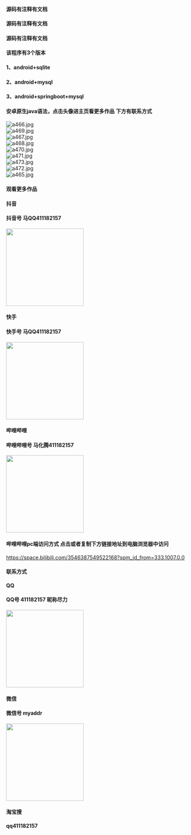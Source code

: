#### 源码有注释有文档
#### 源码有注释有文档
#### 源码有注释有文档
#### 该程序有3个版本
#### 1、android+sqlite
#### 2、android+mysql
#### 3、android+springboot+mysql
#### 安卓原生java语法，点击头像进主页看更多作品 下方有联系方式
 <img src='https://img.alicdn.com/imgextra/i3/1658540494/O1CN017gbaNy1FWIasBVNx6_!!1658540494.jpg' alt='a466.jpg' /></br> 
 <img src='https://img.alicdn.com/imgextra/i3/1658540494/O1CN01SiKOg21FWIat3uQ4q_!!1658540494.jpg' alt='a469.jpg' /></br> 
 <img src='https://img.alicdn.com/imgextra/i1/1658540494/O1CN01DMPiKn1FWIaupVyTk_!!1658540494.jpg' alt='a467.jpg' /></br> 
 <img src='https://img.alicdn.com/imgextra/i4/1658540494/O1CN01AHqkCw1FWIaqeeWzS_!!1658540494.jpg' alt='a468.jpg' /></br> 
 <img src='https://img.alicdn.com/imgextra/i4/1658540494/O1CN01cowexg1FWIatQwm5o_!!1658540494.jpg' alt='a470.jpg' /></br> 
 <img src='https://img.alicdn.com/imgextra/i2/1658540494/O1CN01u63CcI1FWIaupUhTJ_!!1658540494.jpg' alt='a471.jpg' /></br> 
 <img src='https://img.alicdn.com/imgextra/i3/1658540494/O1CN01x9j5k31FWIaqaamV3_!!1658540494.jpg' alt='a473.jpg' /></br> 
 <img src='https://img.alicdn.com/imgextra/i4/1658540494/O1CN01E10rUq1FWIaupVdh3_!!1658540494.jpg' alt='a472.jpg' /></br> 
 <img src='https://img.alicdn.com/imgextra/i2/1658540494/O1CN01FbCDzE1FWIapquhmO_!!1658540494.jpg' alt='a465.jpg' /></br>
#### 观看更多作品

#### 抖音
#### 抖音号  马QQ411182157
<img src="https://gitee.com/QQ411182157/mingpian/raw/master/douyin.png" width="210px">

#### 快手
#### 快手号  马QQ411182157

<img src="https://gitee.com/QQ411182157/mingpian/raw/master/kuaishou.jpg" width="210px">

#### 哔哩哔哩
#### 哔哩哔哩号  马化腾411182157

<img src="https://gitee.com/QQ411182157/mingpian/raw/master/bili.png" width="210px">

#### 哔哩哔哩pc端访问方式 点击或者复制下方链接地址到电脑浏览器中访问

https://space.bilibili.com/3546387549522168?spm_id_from=333.1007.0.0


#### 联系方式
#### QQ
#### QQ号 411182157 昵称尽力

<img src="https://gitee.com/QQ411182157/mingpian/raw/master/qq.jpg" width="210px">

#### 微信
#### 微信号 myaddr

<img src="https://gitee.com/QQ411182157/mingpian/raw/master/weixin.png" width="210px">

#### 淘宝搜
#### qq411182157
